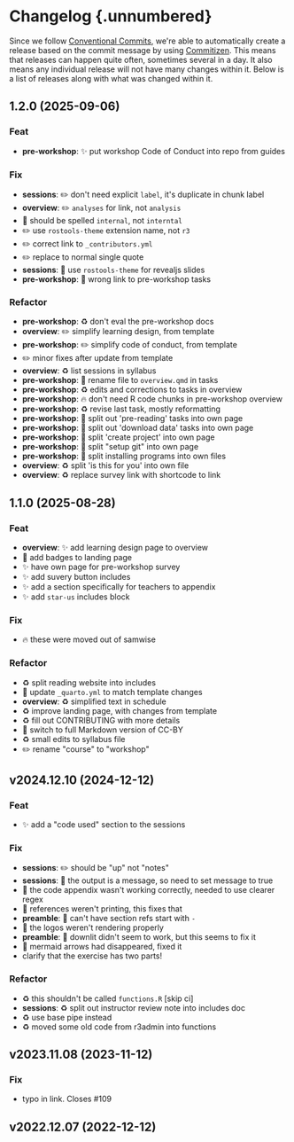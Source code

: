 # Changelog {.unnumbered}

Since we follow [Conventional
Commits](https://decisions.seedcase-project.org/why-conventional-commits),
we're able to automatically create a release based on the commit message
by using
[Commitizen](https://decisions.seedcase-project.org/why-semantic-release-with-commitizen).
This means that releases can happen quite often, sometimes several in
a day. It also means any individual release will not have many changes
within it. Below is a list of releases along with what was changed
within it.

## 1.2.0 (2025-09-06)

### Feat

- **pre-workshop**: :sparkles: put workshop Code of Conduct into repo from guides

### Fix

- **sessions**: :pencil2: don't need explicit `label`, it's duplicate in chunk label
- **overview**: :pencil2: `analyses` for link, not `analysis`
- :bug: should be spelled `internal`, not `interntal`
- :pencil2: use `rostools-theme` extension name, not `r3`
- :pencil2: correct link to `_contributors.yml`
- :pencil2: replace to normal single quote
- **sessions**: :bug: use `rostools-theme` for revealjs slides
- **pre-workshop**: :bug: wrong link to pre-workshop tasks

### Refactor

- **pre-workshop**: :recycle: don't eval the pre-workshop docs
- **overview**: :pencil2: simplify learning design, from template
- **pre-workshop**: :pencil2: simplify code of conduct, from template
- :pencil2: minor fixes after update from template
- **overview**: :recycle: list sessions in syllabus
- **pre-workshop**: :truck: rename file to `overview.qmd` in tasks
- **pre-workshop**: :recycle: edits and corrections to tasks in overview
- **pre-workshop**: :fire: don't need R code chunks in pre-workshop overview
- **pre-workshop**: :recycle: revise last task, mostly reformatting
- **pre-workshop**: :truck: split out 'pre-reading' tasks into own page
- **pre-workshop**: :truck: split out 'download data' tasks into own page
- **pre-workshop**: :truck: split 'create project' into own page
- **pre-workshop**: :truck: split "setup git" into own page
- **pre-workshop**: :truck: split installing programs into own files
- **overview**: :recycle: split 'is this for you' into own file
- **overview**: :recycle: replace survey link with shortcode to link

## 1.1.0 (2025-08-28)

### Feat

- **overview**: :sparkles: add learning design page to overview
- :memo: add badges to landing page
- :sparkles: have own page for pre-workshop survey
- :sparkles: add suvery button includes
- :sparkles: add a section specifically for teachers to appendix
- :sparkles: add `star-us` includes block

### Fix

- :fire: these were moved out of samwise

### Refactor

- :recycle: split reading website into includes
- :wrench: update `_quarto.yml` to match template changes
- **overview**: :recycle: simplified text in schedule
- :recycle: improve landing page, with changes from template
- :recycle: fill out CONTRIBUTING with more details
- :page_facing_up: switch to full Markdown version of CC-BY
- :recycle: small edits to syllabus file
- :pencil2: rename "course" to "workshop"

## v2024.12.10 (2024-12-12)

### Feat

- :sparkles: add a "code used" section to the sessions

### Fix

- **sessions**: :pencil2: should be "up" not "notes"
- **sessions**: :bug: the output is a message, so need to set message to true
- :bug: the code appendix wasn't working correctly, needed to use clearer regex
- :bug: references weren't printing, this fixes that
- **preamble**: :bug: can't have section refs start with `-`
- :bug: the logos weren't rendering properly
- **preamble**: :bug: downlit didn't seem to work, but this seems to fix it
- :bug: mermaid arrows had disappeared, fixed it
- clarify that the exercise has two parts!

### Refactor

- :recycle: this shouldn't be called `functions.R` [skip ci]
- **sessions**: :recycle: split out instructor review note into includes doc
- :recycle: use base pipe instead
- :recycle: moved some old code from r3admin into functions

## v2023.11.08 (2023-11-12)

### Fix

- typo in link. Closes #109

## v2022.12.07 (2022-12-12)
